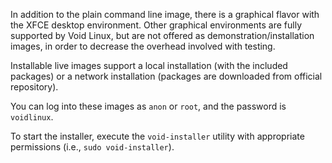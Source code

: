In addition to the plain command line image, there is a graphical flavor with the XFCE desktop environment.
Other graphical environments are fully supported by Void Linux, but are not offered as demonstration/installation
images, in order to decrease the overhead involved with testing.

Installable live images support a local installation (with the included packages) or a network installation (packages are downloaded from official repository).

You can log into these images as `anon` or `root`, and the password is `voidlinux`.

To start the installer, execute the `void-installer` utility with appropriate permissions (i.e., `sudo void-installer`).
